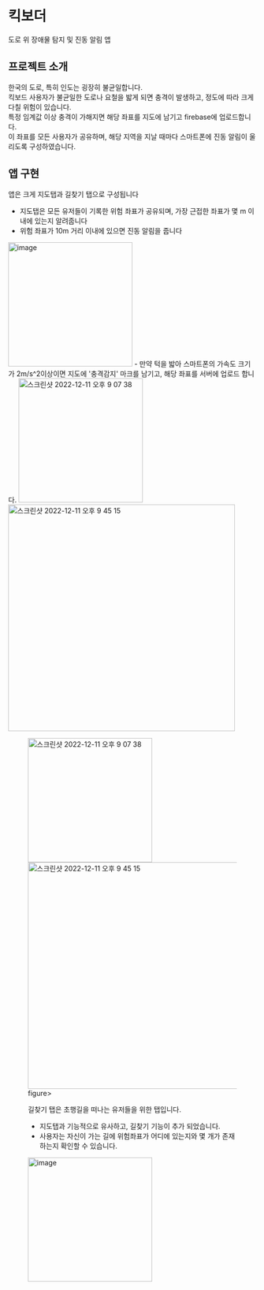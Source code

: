# 킥보더
도로 위 장애물 탐지 및 진동 알림 앱

## 프로젝트 소개
한국의 도로, 특히 인도는 굉장히 불균일합니다.  
킥보드 사용자가 불균일한 도로나 요철을 밟게 되면 충격이 발생하고, 정도에 따라 크게 다칠 위험이 있습니다.  
특정 임계값 이상 충격이 가해지면 해당 좌표를 지도에 남기고 firebase에 업로드합니다.  
이 좌표를 모든 사용자가 공유하며, 해당 지역을 지날 때마다 스마트폰에 진동 알림이 울리도록 구성하였습니다.  

## 앱 구현
앱은 크게 지도탭과 길찾기 탭으로 구성됩니다
- 지도탭은 모든 유저들이 기록한 위험 좌표가 공유되며, 가장 근접한 좌표가 몇 m 이내에 있는지 알려줍니다
- 위험 좌표가 10m 거리 이내에 있으면 진동 알림을 줍니다
<img width="252" alt="image" src="https://user-images.githubusercontent.com/113229215/205490903-f1860409-6a55-429d-9eef-381496521382.png">  
- 만약 턱을 밟아 스마트폰의 가속도 크기가 2m/s^2이상이면 지도에 '충격감지' 마크를 남기고, 해당 좌표를 서버에 업로드 합니다.
<img width="252" alt="스크린샷 2022-12-11 오후 9 07 38" src="https://user-images.githubusercontent.com/113229215/206902696-a37775be-5b28-4ac3-89f3-00cd42ef3edb.png">
<img width="460" alt="스크린샷 2022-12-11 오후 9 45 15" src="https://user-images.githubusercontent.com/113229215/206904300-5ed1ce49-c7b7-4ab6-81ee-b5b2a3d154e6.png">  
<figure class="half">
<img width="252" alt="스크린샷 2022-12-11 오후 9 07 38" src="https://user-images.githubusercontent.com/113229215/206902696-a37775be-5b28-4ac3-89f3-00cd42ef3edb.png">
<img width="460" alt="스크린샷 2022-12-11 오후 9 45 15" src="https://user-images.githubusercontent.com/113229215/206904300-5ed1ce49-c7b7-4ab6-81ee-b5b2a3d154e6.png">  
figure>




길찾기 탭은 초행길을 떠나는 유저들을 위한 탭입니다.  
- 지도탭과 기능적으로 유사하고, 길찾기 기능이 추가 되었습니다.
- 사용자는 자신이 가는 길에 위험좌표가 어디에 있는지와 몇 개가 존재하는지 확인할 수 있습니다.
<img width="252" alt="image" src="https://user-images.githubusercontent.com/113229215/205490953-36e610f8-4845-405e-bb86-e1d04e48b665.png">



